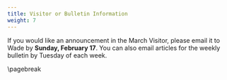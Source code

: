 ```yaml
---
title: Visitor or Bulletin Information
weight: 7
---
```


If you would like an announcement in the March Visitor, please email it to  Wade by **Sunday, February 17**. You can also email articles for the weekly bulletin by Tuesday of each week.






\pagebreak